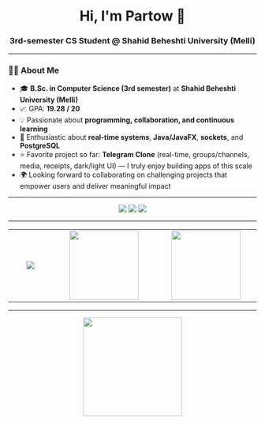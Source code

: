 <h1 align="center">Hi, I'm Partow 👋</h1>
<h3 align="center">3rd-semester CS Student @ Shahid Beheshti University (Melli)</h3>

---

### 👨‍🎓 About Me
- 🎓 **B.Sc. in Computer Science (3rd semester)** at **Shahid Beheshti University (Melli)**
- 📈 GPA: **19.28 / 20**
- 💡 Passionate about **programming, collaboration, and continuous learning**
- 🚀 Enthusiastic about **real-time systems**, **Java/JavaFX**, **sockets**, and **PostgreSQL**
- ⭐ Favorite project so far: **Telegram Clone** (real-time, groups/channels, media, receipts, dark/light UI) — I truly enjoy building apps of this scale  
- 🌍 Looking forward to collaborating on challenging projects that empower users and deliver meaningful impact  

---

<p align="center">
  <a href="mailto:roshanipartow@gmail.com"><img src="https://img.shields.io/badge/Email-red?logo=gmail&logoColor=white"></a>
  <a href="https://linkedin.com/in/partow-roshani"><img src="https://img.shields.io/badge/LinkedIn-blue?logo=linkedin&logoColor=white"></a>
  <a href="https://github.com/PartowRoshani"><img src="https://img.shields.io/badge/GitHub-black?logo=github&logoColor=white"></a>
</p>

---

<table align="center">
<tr>
<td align="center" width="200px">
  
<!-- Skills -->
<img src="https://skillicons.dev/icons?i=java,cpp,python,postgres,git,github&perline=3" />

</td>
<td align="center" width="300px">
  
<!-- Languages -->
<img height="140" src="https://github-readme-stats.vercel.app/api/top-langs/?username=PartowRoshani&layout=compact&theme=tokyonight&hide_border=true" />

</td>
<td align="center" width="300px">
  
<!-- Stats -->
<img height="140" src="https://github-readme-stats.vercel.app/api?username=PartowRoshani&show_icons=true&theme=tokyonight&hide_border=true" />

</td>
</tr>
</table>

---

<div align="center">

<!-- Contribution graph -->
<img height="200" src="https://github-readme-activity-graph.vercel.app/graph?username=PartowRoshani&theme=tokyo-night&hide_border=true" />

</div>
